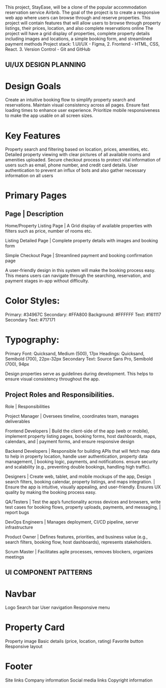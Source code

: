 This project, StayEase, will be a clone of the popular accommodation reservation service Airbnb.
The goal of the project is to create a responsive web app where users can browse through and reserve properties.
This project will contain features that will allow users to browse through property listings, their prices, location, and also complete reservations online 
The project will have a grid display of properties, complete property details including images and locations, a simple booking form, and streamlined payment methods
Project stack: 1.UI/UX - Figma, 2. Frontend - HTML, CSS, React. 3. Version Control - Git and GitHub


## UI/UX DESIGN PLANNING
# Design Goals
Create an intuitive booking flow to simplify property search and reservations.
Maintain visual consistency across all pages.
Ensure fast loading times to enhance user experience.
Prioritize mobile responsiveness to make the app usable on all screen sizes.

# Key Features
Property search and filtering based on location, prices, amenities, etc.
Detailed property viewing with clear pictures of all available rooms and amenities uploaded.
Secure checkout process to protect vital information of users such as email, phone number, and credit card details.
User authentication to prevent an influx of bots and also gather necessary information on all users

# Primary Pages
Page                       |   Description
-----------------------------------------------------------------------------------------------------------------
Home/Property Listing Page |   A Grid display of available properties with filters such as price, number of rooms etc.

Listing Detailed Page      |  	Complete property details with images and booking form 

Simple Checkout  Page      |  	Streamlined payment and booking confirmation page

A user-friendly design in this system will make the booking process easy. This means users can navigate through the searching, reservation, and payment stages in-app without difficulty.

# Color Styles:

Primary: #34967C
Secondary: #FFA800
Background: #FFFFFF
Text: #161117
Secondary Text: #717171

# Typography:
Primary Font: Quicksand, Medium (500), 17px
Headings: Quicksand, Semibold (700), 22px-32px
Secondary Text: Source Sans Pro, Semibold (700), 94px

Design properties serve as guidelines during development. This helps to ensure visual consistency throughout the app.


## Project Roles and Responsibilities.
Role	              | Responsibilities

Project Manager	    | Oversees timeline, coordinates team, manages deliverables

Frontend Developers |	Build the client-side of the app (web or mobile), implement property listing pages, booking forms, host dashboards, maps, calendars, and                           | payment forms, and ensure responsive design

Backend Developers	| Responsible for building APIs that will fetch map data to help in property location, handle user authentication, property data management,                         | booking logic, payments, and notifications. ensure security and scalability (e.g., preventing double bookings, handling high traffic).

Designers	          | Create web, tablet, and mobile mockups of the app, Design search filters, booking calendar, property listings, and maps integration.
                    | Ensure the app is intuitive, visually appealing, and user-friendly. Ensures UX quality by making the booking process easy.
                    
QA/Testers	        | Test the app’s functionality across devices and browsers, write test cases for booking flows, property uploads, payments, and messaging,                           | report bugs

DevOps Engineers	  | Manages deployment, CI/CD pipeline, server infrastructure

Product Owner	      | Defines features, priorities, and business value (e.g., search filters, booking flow, host dashboards), represents stakeholders.

Scrum Master	      | Facilitates agile processes, removes blockers, organizes meetings


## UI COMPONENT PATTERNS
# Navbar
Logo
Search bar 
User navigation
Responsive menu

# Property Card
Property image
Basic details (price, location, rating)
Favorite button
Responsive layout

# Footer
Site links
Company information
Social media links
Copyright information

